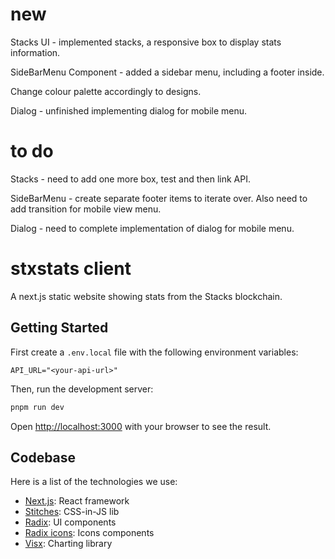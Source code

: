 # new

Stacks UI - implemented stacks, a responsive box to display stats information.

SideBarMenu Component - added a sidebar menu, including a footer inside.

Change colour palette accordingly to designs.

Dialog - unfinished implementing dialog for mobile menu.
# to do

Stacks - need to add one more box, test and then link API.

SideBarMenu - create separate footer items to iterate over. Also need to add transition for mobile view menu.

Dialog - need to complete implementation of dialog for mobile menu. 

# stxstats client

A next.js static website showing stats from the Stacks blockchain.

## Getting Started

First create a `.env.local` file with the following environment variables:

```
API_URL="<your-api-url>"
```

Then, run the development server:

```bash
pnpm run dev
```

Open [http://localhost:3000](http://localhost:3000) with your browser to see the result.

## Codebase

Here is a list of the technologies we use:

- [Next.js](https://nextjs.org/): React framework
- [Stitches](https://stitches.dev/): CSS-in-JS lib
- [Radix](https://www.radix-ui.com/): UI components
- [Radix icons](https://icons.modulz.app/): Icons components
- [Visx](https://airbnb.io/visx/): Charting library
